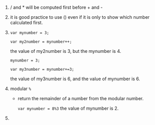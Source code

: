 1. / and * will be computed first before + and -
2. it is good practice to use () even if it is only to show which number calculated first.
3. `var mynumber = 3;`

    `var my2number = mynumber++;`

    the value of my2number is 3, but the mynumber is 4.

    `mynumber = 3;`

    `var my3number = mynumber+=3;`

    the value of my3number is 6, and the value of mynumber is 6.
4. modular `%`
    - return the remainder of a number from the modular number.

      `var mynumber = 8%3`
      the value of mynumber is 2.
5. 
